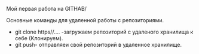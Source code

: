 Мой первая работа на GITHAB/

Основные команды для удаленной работы с репозиториями.

* git clone https//.... -загружаем репозиторий с удаленого хранилища к себе (Клонируем).
* git push- отправляеи свой репозиторий в удаленное хранилище.

